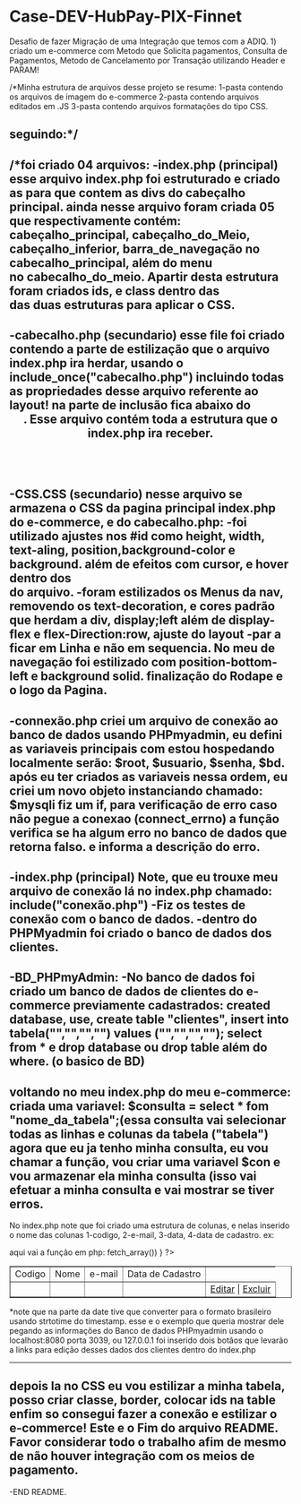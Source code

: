 # Case-DEV-HubPay-PIX-Finnet
Desafio de fazer Migração de uma Integração que temos com a ADIQ. 1) criado um e-commerce com Metodo que Solicita pagamentos, Consulta de Pagamentos, Metodo de Cancelamento por Transação utilizando Header e PARAM!

/*Minha estrutura de arquivos desse projeto se resume:
1-pasta contendo os arquivos de imagem do e-commerce
2-pasta contendo arquivos editados em .JS
3-pasta contendo arquivos formatações do tipo CSS.


seguindo:*/
---------------------------------------------------------------------------------------------------------------------------------------------------------------------------------
/*foi criado 04 arquivos:
-index.php (principal) esse arquivo index.php foi estruturado e criado as <sections> para que contem as divs do cabeçalho principal.
ainda nesse arquivo foram criada 05 <sections> que respectivamente contém: cabeçalho_principal, cabeçalho_do_Meio, cabeçalho_inferior, barra_de_navegação no cabecalho_principal, além do menu <nav> no cabecalho_do_meio.
Apartir desta estrutura foram criados ids, e class dentro das <nav> das duas estruturas para aplicar o CSS.
-------------------------------------------------------------------------------------------------------------------------------------
-cabecalho.php (secundario) esse file foi criado contendo a parte de estilização que o arquivo index.php ira herdar, usando o include_once("cabecalho.php") incluindo todas as propriedades desse arquivo referente ao layout! na parte de inclusão fica abaixo do <header>.
Esse arquivo contém toda a estrutura que o index.php ira receber.
-------------------------------------------------------------------------------------------------------------------------------------
-CSS.CSS (secundario) nesse arquivo se armazena o CSS da pagina principal index.php do e-commerce, e do cabecalho.php:
-foi utilizado ajustes nos #id como height, width, text-aling, position,background-color e background. além de efeitos com cursor, e hover dentro dos <nav> do arquivo.
-foram estilizados os Menus da nav, removendo os text-decoration, e cores padrão que herdam a div, display;left além de display-flex e flex-Direction:row, ajuste do layout
-par a ficar em Linha e não em sequencia.
No meu de navegação foi estilizado com position-bottom-left e background solid.
finalização do Rodape e o logo da Pagina.
-------------------------------------------------------------------------------------------------------------------------------------
-connexão.php
criei um arquivo de conexão ao banco de dados usando PHPmyadmin, eu defini as variaveis principais com estou hospedando localmente serão:
$root, $usuario, $senha, $bd. após eu ter criados as variaveis nessa ordem, eu criei um novo objeto instanciando chamado: $mysqli
fiz um if, para verificação de erro caso não pegue a conexao (connect_errno) a função verifica se ha algum erro no banco de dados que retorna falso.
e informa a descrição do erro.
-------------------------------------------------------------------------------------------------------------------------------------
-index.php (principal) Note, que eu trouxe meu arquivo de conexão lá no index.php chamado: include("conexão.php")
-Fiz os testes de conexão com o banco de dados.
-dentro do PHPMyadmin foi criado o banco de dados dos clientes.
------------------------------------------------------------------------------------------------------------------------------------
-BD_PHPmyAdmin:
-No banco de dados foi criado um banco de dados de clientes do e-commerce previamente cadastrados:
created database, use, create table "clientes", insert into tabela("","","","") values ("","","",""); select from * e drop database ou drop table além do where. (o basico de BD)
------------------------------------------------------------------------------------------------------------------------------------
voltando no meu index.php do meu e-commerce:
criada uma variavel: $consulta = select * fom "nome_da_tabela";(essa consulta vai selecionar todas as linhas e colunas da tabela ("tabela")
agora que eu ja tenho minha consulta, eu vou chamar a função, vou criar uma variavel $con e vou armazenar ela minha consulta (isso vai efetuar a minha consulta e vai mostrar se tiver erros.
------------------------------------------------------------------------------------------------------------------------------------
No index.php note que foi criado uma estrutura de colunas, e nelas inserido o nome das colunas
  1-codigo, 2-e-mail, 3-data, 4-data de cadastro.
  ex: 
  <table border="1">
      <tr>
        <td> Codigo </td>
        <td> Nome   </td>
        <td> e-mail </td>
        <td> Data de Cadastro </td>
    </tr>
    aqui vai a função em php:
    <?php while($dado = $con->fetch_array()) }  ?>
    <!-- essa função ela pega a variavel $con e a fetch_array vai armazenar na variavel $dado -->
    <tr>
      <td><?php echo $dado["tabela"]; ?></td>
      <td><?php echo $dado["codigo"]; ?></td>
      <td><?php echo $dado["email"]; ?></td>
      <td><?php echo date("d/m/Y", strtotime($dado["datadecadastro"])); ?></td>
      <td><a href="editar.php?codigo=<?php echo $dado["codigo"];?>Editar</a> |
        <a href="excluir.php?codigo=<?php echo $dado["codigo"];?>Excluir</a></td>
    </tr>
    </table>
  *note que na parte da date tive que converter para o formato brasileiro usando strtotime do timestamp.
  esse e o exemplo que queria mostrar dele pegando as informações do Banco de dados PHPmyadmin usando o localhost:8080 porta 3039, ou 127.0.0.1
  foi inserido dois botãos que levarão a links para edição desses dados dos clientes dentro do index.php
  
  ------------------------------------------------------------------------------------------------------------------------------------
  depois la no CSS eu vou estilizar a minha tabela, posso criar classe, border, colocar ids na table enfim so consegui fazer a conexão e estilizar o e-commerce!
  Este e o Fim do arquivo README.
  Favor considerar todo o trabalho afim de mesmo de não houver integração com os meios de pagamento.
  ------------------------------------------------------------------------------------------------------------------------------------
  -END README.
  
  
  
  
  
  
  
